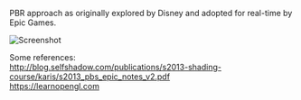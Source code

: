 PBR approach as originally explored by Disney and adopted for real-time by Epic Games. <br/>

![Screenshot](https://i.imgur.com/dmJzDlH.png)
<br/>

Some references: <br/>
http://blog.selfshadow.com/publications/s2013-shading-course/karis/s2013_pbs_epic_notes_v2.pdf <br/>
https://learnopengl.com <br/>
